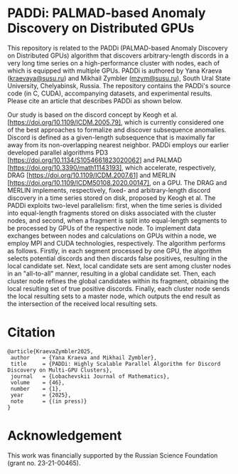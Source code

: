 # PADDi: PALMAD-based Anomaly Discovery on Distributed GPUs
This repository is related to the PADDi (PALMAD-based Anomaly Discovery on Distributed GPUs) algorithm that discovers arbitrary-length discords in a very long time series on a high-performance cluster with nodes, each of which is equipped with multiple GPUs. PADDi is authored by Yana Kraeva (kraevaya@susu.ru) and Mikhail Zymbler (mzym@susu.ru), South Ural State University, Chelyabinsk, Russia. The repository contains the PADDi's source code (in C, CUDA), accompanying datasets, and experimental results. Please cite an article that describes PADDi as shown below.

Our study is based on the discord concept by Keogh et al. [https://doi.org/10.1109/ICDM.2005.79], which is currently considered one of the best approaches to formalize and discover subsequence anomalies. Discord is defined as a given-length subsequence that is maximally far away from its non-overlapping nearest neighbor. PADDi employs our earlier developed parallel algorithms PD3 [https://doi.org/10.1134/S1054661823020062] and PALMAD [https://doi.org/10.3390/math11143193], which accelerate, respectively, DRAG [https://doi.org/10.1109/ICDM.2007.61] and MERLIN [https://doi.org/10.1109/ICDM50108.2020.00147], on a GPU. The DRAG and MERLIN implements, respectively, fixed- and arbitrary-length discord discovery in a time series stored on disk, proposed by Keogh et al. The PADDi exploits two-level parallelism: first, when the time series is divided into equal-length fragments stored on disks associated with the cluster nodes, and second, when a fragment is split into equal-length segments to be processed by GPUs of the respective node. To implement data exchanges between nodes and calculations on GPUs within a node, we employ MPI and CUDA technologies, respectively. The algorithm performs as follows. Firstly, in each segment processed by one GPU, the algorithm selects potential discords and then discards false positives, resulting in the local candidate set. Next, local candidate sets are sent among cluster nodes in an "all-to-all" manner, resulting in a global candidate set. Then, each cluster node refines the global candidates within its fragment, obtaining the local resulting set of true positive discords. Finally, each cluster node sends the local resulting sets to a master node, which outputs the end result as the intersection of the received local resulting sets.

# Citation
```
@article{KraevaZymbler2025,
 author    = {Yana Kraeva and Mikhail Zymbler},
 title     = {PADDi: Highly Scalable Parallel Algorithm for Discord Discovery on Multi-GPU Clusters},
 journal   = {Lobachevskii Journal of Mathematics},
 volume    = {46},
 number    = {1},
 year      = {2025},
 note      = {(in press)}
}
```
# Acknowledgement
This work was financially supported by the Russian Science Foundation (grant no. 23-21-00465).
